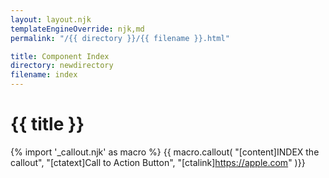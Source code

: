 ```yaml
---
layout: layout.njk
templateEngineOverride: njk,md
permalink: "/{{ directory }}/{{ filename }}.html"

title: Component Index
directory: newdirectory
filename: index
---
```

# {{ title }}


{% import '_callout.njk' as macro %}
{{ macro.callout(
    "[content]INDEX the callout", 
    "[ctatext]Call to Action Button", 
    "[ctalink]https://apple.com"
    )}}
